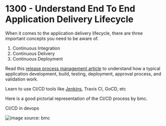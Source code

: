 # 1300 - Understand End To End Application Delivery Lifecycle

When it comes to the application delivery lifecycle, there are three important concepts you need to be aware of.

1. Continuous Integration
2. Continuous Delivery
3. Continuous Deployment

Read this [release process management article](https://devopscube.com/release-management-explained/) to understand how a typical application development, build, testing, deployment, approval process, and validation work.

Learn to use CI/CD tools like [Jenkins](https://devopscube.com/jenkins-2-tutorials-getting-started-guide/), Travis CI, GoCD, etc

Here is a good pictorial representation of the CI/CD process by bmc.

CI/CD in devops

![image](https://user-images.githubusercontent.com/12828104/150359718-34736d70-845e-4cf2-9814-9b00b2f80be0.png)
source: bmc
